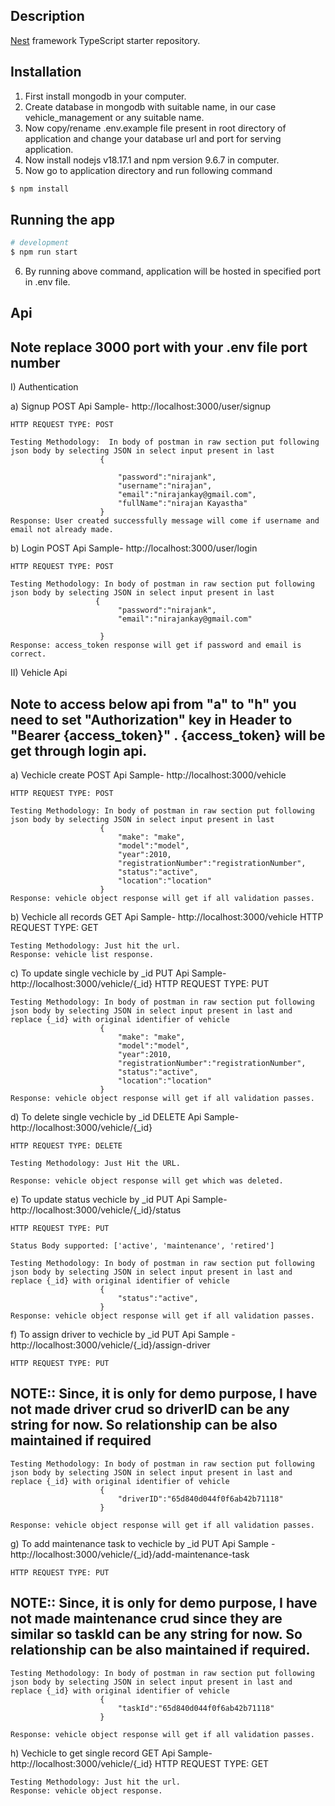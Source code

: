 ## Description

[Nest](https://github.com/nestjs/nest) framework TypeScript starter repository.

## Installation
1) First install mongodb in your computer.
2) Create  database in mongodb with suitable name, in our case vehicle_management or any suitable name.
3) Now copy/rename .env.example file present in root directory of application and change your database url and port for serving application.
4) Now install nodejs v18.17.1 and npm version 9.6.7 in computer.
5) Now go to application directory and run following command
```bash
$ npm install
```

## Running the app

```bash
# development
$ npm run start

```

6) By running above command, application will be hosted in specified port in .env file.


## Api 
## Note replace 3000 port with your .env file port number

I) Authentication

a) Signup POST Api Sample-  http://localhost:3000/user/signup

    HTTP REQUEST TYPE: POST

    Testing Methodology:  In body of postman in raw section put following json body by selecting JSON in select input present in last
                        {
                            
                            "password":"nirajank",
                            "username":"nirajan",
                            "email":"nirajankay@gmail.com",
                            "fullName":"nirajan Kayastha"
                        }
    Response: User created successfully message will come if username and email not already made.

b)  Login POST Api Sample-  http://localhost:3000/user/login

    HTTP REQUEST TYPE: POST

    Testing Methodology: In body of postman in raw section put following json body by selecting JSON in select input present in last
                       {
                            "password":"nirajank",
                            "email":"nirajankay@gmail.com"
                        
                        }
    Response: access_token response will get if password and email is correct.

II) Vehicle Api
## Note to access below api from "a" to "h" you need to set "Authorization" key in Header to "Bearer {access_token}" . {access_token} will be get through login api.

a)  Vechicle create POST Api Sample-  http://localhost:3000/vehicle

    HTTP REQUEST TYPE: POST

    Testing Methodology: In body of postman in raw section put following json body by selecting JSON in select input present in last
                        {
                            "make": "make",
                            "model":"model",
                            "year":2010,
                            "registrationNumber":"registrationNumber",
                            "status":"active",
                            "location":"location"
                        }
    Response: vehicle object response will get if all validation passes.

b)  Vechicle all records GET Api Sample-  http://localhost:3000/vehicle
    HTTP REQUEST TYPE: GET

    Testing Methodology: Just hit the url.
    Response: vehicle list response.


c)  To update single vechicle by _id PUT Api Sample-  http://localhost:3000/vehicle/{_id}
    HTTP REQUEST TYPE: PUT

    Testing Methodology: In body of postman in raw section put following json body by selecting JSON in select input present in last and replace {_id} with original identifier of vehicle
                        {
                            "make": "make",
                            "model":"model",
                            "year":2010,
                            "registrationNumber":"registrationNumber",
                            "status":"active",
                            "location":"location"
                        }
    Response: vehicle object response will get if all validation passes.

d)  To delete single vechicle by _id DELETE Api Sample-  http://localhost:3000/vehicle/{_id}

    HTTP REQUEST TYPE: DELETE

    Testing Methodology: Just Hit the URL.

    Response: vehicle object response will get which was deleted.

e)  To update status vechicle by _id PUT Api Sample-  http://localhost:3000/vehicle/{_id}/status

    HTTP REQUEST TYPE: PUT

    Status Body supported: ['active', 'maintenance', 'retired']

    Testing Methodology: In body of postman in raw section put following json body by selecting JSON in select input present in last and replace {_id} with original identifier of vehicle
                        {
                            "status":"active",
                        }
    Response: vehicle object response will get if all validation passes.

f)  To assign driver to vechicle by _id PUT Api Sample -  http://localhost:3000/vehicle/{_id}/assign-driver

    HTTP REQUEST TYPE: PUT
    
## NOTE:: Since, it is only for demo purpose, I have not made driver crud so driverID can be any string for now. So relationship can be also maintained if required

    Testing Methodology: In body of postman in raw section put following json body by selecting JSON in select input present in last and replace {_id} with original identifier of vehicle
                        {
                            "driverID":"65d840d044f0f6ab42b71118"
                        }

    Response: vehicle object response will get if all validation passes.


g)  To add maintenance task to vechicle by _id PUT Api Sample -  http://localhost:3000/vehicle/{_id}/add-maintenance-task

    HTTP REQUEST TYPE: PUT
    
## NOTE:: Since, it is only for demo purpose, I have not made maintenance crud since they are similar so taskId can be any string for now. So relationship can be also maintained if required.

    Testing Methodology: In body of postman in raw section put following json body by selecting JSON in select input present in last and replace {_id} with original identifier of vehicle
                        {
                            "taskId":"65d840d044f0f6ab42b71118"
                        }

    Response: vehicle object response will get if all validation passes.

h)  Vechicle to get single record GET Api Sample-  http://localhost:3000/vehicle/{_id}
    HTTP REQUEST TYPE: GET

    Testing Methodology: Just hit the url.
    Response: vehicle object response.





